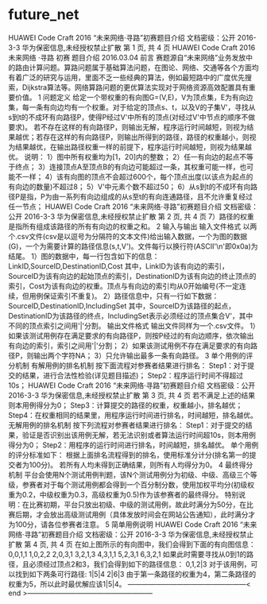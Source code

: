 # future_net

HUAWEI Code Craft 2016 “未来网络·寻路”初赛题目介绍 文档密级：公开
2016-3-3 华为保密信息,未经授权禁止扩散 第 1 页, 共 4 页
HUAWEI Code Craft 2016
未来网络 ·寻路
初赛 题目介绍
2016.03.04
前言
赛题源自“未来网络”业务发放中的路由计算问题。算路问题属于基础算法问题，在图论、网络、交通等各个方面均有着广泛的研究与运用，里面不乏一些经典的算法，例如最短路中的广度优先搜索，Dijkstra算法等。网络算路问题的更优算法实现对于网络资源高效配置具有重要价值。
1 问题定义
给定一个带权重的有向图G=(V,E)，V为顶点集，E为有向边集，每一条有向边均有一个权重。对于给定的顶点s、t，以及V的子集V'，寻找从s到t的不成环有向路径P，使得P经过V'中所有的顶点(对经过V'中节点的顺序不做要求)。
若不存在这样的有向路径P，则输出无解，程序运行时间越短，则视为结果越优；若存在这样的有向路径P，则输出所得到的路径，路径的权重越小，则视为结果越优，在输出路径权重一样的前提下，程序运行时间越短，则视为结果越优。
说明：
1）图中所有权重均为[1，20]内的整数；
2）任一有向边的起点不等于终点；
3）连接顶点A至顶点B的有向边可能超过一条，其权重可能一样，也可能不一样；
4）该有向图的顶点不会超过600个，每个顶点出度(以该点为起点的有向边的数量)不超过8；
5）V'中元素个数不超过50；
6）从s到t的不成环有向路径P是指，P为由一系列有向边组成的从s至t的有向连通路径，且不允许重复经过任一节点；
HUAWEI Code Craft 2016 “未来网络·寻路”初赛题目介绍 文档密级：公开
2016-3-3 华为保密信息,未经授权禁止扩散 第 2 页, 共 4 页
7）路径的权重是指所有组成该路径的所有有向边的权重之和。
2 输入与输出
输入文件格式
以两个.csv文件(csv是以逗号为分隔符的文本文件)给出输入数据，一个为图的数据(G)，一个为需要计算的路径信息(s,t,V')。文件每行以换行符(ASCII'\n'即0x0a)为结尾。
1）图的数据中，每一行包含如下的信息：
LinkID,SourceID,DestinationID,Cost
其中，LinkID为该有向边的索引，SourceID为该有向边的起始顶点的索引，DestinationID为该有向边的终止顶点的索引，Cost为该有向边的权重。顶点与有向边的索引均从0开始编号(不一定连续，但用例保证索引不重复)。
2）路径信息中，只有一行如下数据：
SourceID,DestinationID,IncludingSet
其中，SourceID为该路径的起点，DestinationID为该路径的终点，IncludingSet表示必须经过的顶点集合V'，其中不同的顶点索引之间用'|'分割。
输出文件格式
输出文件同样为一个.csv文件。
1）如果该测试用例存在满足要求的有向路径P，则按P经过的有向边顺序，依次输出有向边的索引，索引之间用'|'分割；
2）如果该测试用例不存在满足要求的有向路径P，则输出两个字符NA；
3）只允许输出最多一条有向路径。
3 单个用例的评分机制
有解用例的排名机制
按下面流程对参赛者结果进行排名：
Step1：对于提交的结果，进行合法性检验(详见题目描述)；
Step2：程序运行时间不得超过10s；
HUAWEI Code Craft 2016 “未来网络·寻路”初赛题目介绍 文档密级：公开
2016-3-3 华为保密信息,未经授权禁止扩散 第 3 页, 共 4 页
若不满足上述的结果则本用例得分为0；
Step3：计算提交的路径的权重，权重越小，排名越优；
Step4：在权重相同的结果里，用程序运行时间进行排名，时间越短，排名越优。
无解用例的排名机制
按下列流程对参赛者结果进行排名：
Step1：对于提交的结果，验证是否识别出该用例无解，若无法识别或者算法运行时间超10s，则本用例得分为0；
Step2：用程序的运行时间进行排名，时间越短，排名越优。
单个用例的评分标准如下：
根据上面排名流程得到的排名，使用标准分计分(排名第一的提交者为100分)。
若所有人均未得到正确结果，则所有人均得分为0。
4 最终得分机制
平台会使用N个测试用例判题，该N个测试用例分为初级、中级、高级三个等级，参赛者对于每个测试用例都会得到一个百分制分数，使用加权平均分(初级权重为0.2，中级权重为0.3，高级权重为0.5)作为该参赛者的最终得分。 特别说明：在比赛初期，平台只放出初级、中级的测试用例，故此时满分为50分，在比赛后期，才会放出高级测试用例（具体发放时间会在网站公告通知），此时满分才为100分，请各位参赛者注意。
5 简单用例说明
HUAWEI Code Craft 2016 “未来网络·寻路”初赛题目介绍 文档密级：公开
2016-3-3 华为保密信息,未经授权禁止扩散 第 4 页, 共 4 页
在如上图所示的有向图中，我们会得到下面的有向图信息：
0,0,1,1
1,0,2,2
2,0,3,1
3,2,1,3
4,3,1,1
5,2,3,1
6,3,2,1
如果此时需要寻找从0到1的路径，且必须经过顶点2和3，我们会得到如下的路径信息：
0,1,2|3
对于该用例，可以找到如下两条可行路径:
1|5|4
2|6|3
由于第一条路径的权重为4，第二条路径的权重为5，所以此时最优解应该1|5|4。
—————————————————< end >——————————————————


